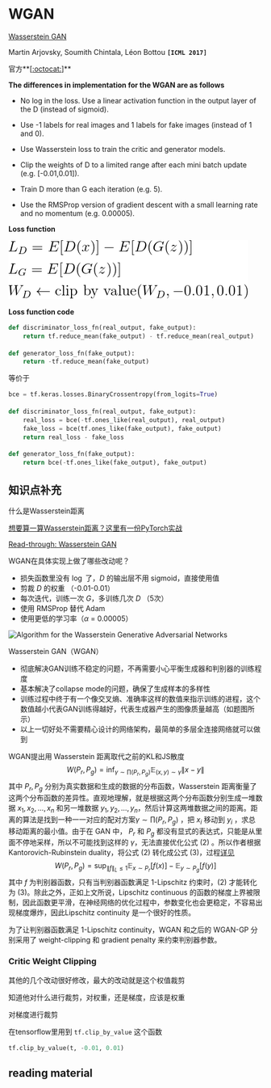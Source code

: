 # WGAN

[Wasserstein GAN](https://arxiv.org/abs/1701.07875)

Martin Arjovsky, Soumith Chintala, Léon Bottou **`[ICML 2017]`**

官方**[[:octocat:](https://github.com/martinarjovsky/WassersteinGAN)]** 



**The differences in implementation for the WGAN are as follows**

- No log in the loss. Use a linear activation function in the output layer of the D (instead of sigmoid).

- Use -1 labels for real images and 1 labels for fake images (instead of 1 and 0).

- Use Wasserstein loss to train the critic and generator models.

- Clip the weights of D to a limited range after each mini batch update (e.g. [-0.01,0.01]).

- Train D more than G each iteration (e.g. 5).

- Use the RMSProp version of gradient descent with a small learning rate and no momentum (e.g. 0.00005).



**Loss function**

![mylatex20201106_204405](https://raw.githubusercontent.com/yzy1996/Image-Hosting/master/20201106204634.png)

**Loss function code**

```python
def discriminator_loss_fn(real_output, fake_output):
    return tf.reduce_mean(fake_output) - tf.reduce_mean(real_output)

def generator_loss_fn(fake_output):
    return -tf.reduce_mean(fake_output)
```
等价于

```python
bce = tf.keras.losses.BinaryCrossentropy(from_logits=True)

def discriminator_loss_fn(real_output, fake_output):
    real_loss = bce(-tf.ones_like(real_output), real_output)
    fake_loss = bce(tf.ones_like(fake_output), fake_output)
    return real_loss - fake_loss

def generator_loss_fn(fake_output):
    return bce(-tf.ones_like(fake_output), fake_output)
```



## 知识点补充

什么是Wasserstein距离

[想要算一算Wasserstein距离？这里有一份PyTorch实战](https://www.jiqizhixin.com/articles/19031102)

[Read-through: Wasserstein GAN](https://www.alexirpan.com/2017/02/22/wasserstein-gan.html)



WGAN在具体实现上做了哪些改动呢？

- 损失函数里没有 $\log$ 了，$D$ 的输出层不用 sigmoid，直接使用值
- 剪裁 $D$ 的权重 （-0.01-0.01）
- 每次迭代，训练一次 $G$，多训练几次 $D$ （5次）
- 使用 RMSProp 替代 Adam
- 使用更低的学习率（$\alpha$ = 0.00005）



![Algorithm for the Wasserstein Generative Adversarial Networks](https://3qeqpr26caki16dnhd19sv6by6v-wpengine.netdna-ssl.com/wp-content/uploads/2019/05/Algorithm-for-the-Wasserstein-Generative-Adversarial-Networks-1.png)





Wasserstein GAN（WGAN）

- 彻底解决GAN训练不稳定的问题，不再需要小心平衡生成器和判别器的训练程度
- 基本解决了collapse mode的问题，确保了生成样本的多样性
- 训练过程中终于有一个像交叉熵、准确率这样的数值来指示训练的进程，这个数值越小代表GAN训练得越好，代表生成器产生的图像质量越高（如题图所示）
- 以上一切好处不需要精心设计的网络架构，最简单的多层全连接网络就可以做到



WGAN提出用 Wasserstein 距离取代之前的KL和JS散度
$$
W\left(P_{r}, P_{g}\right)=\inf _{\gamma \sim \prod\left(P_{r}, P_{g}\right)} \mathbb{E}_{(x, y) \sim \gamma}\|x-y\|
$$
其中 $P_r, P_g$ 分别为真实数据和生成的数据的分布函数，Wasserstein 距离衡量了这两个分布函数的差异性。直观地理解，就是根据这两个分布函数分别生成一堆数据 $x_1, x_2, \dots, x_n$ 和另一堆数据 $y_1, y_2, \dots, y_n$，然后计算这两堆数据之间的距离。距离的算法是找到一种一一对应的配对方案$\gamma \sim \prod\left(P_{r}, P_{g}\right)$ ，把 $x_i$ 移动到 $y_i$ ，求总移动距离的最小值。由于在 GAN 中， $P_r$ 和 $P_g$  都没有显式的表达式，只能是从里面不停地采样，所以不可能找到这样的 $\gamma$，无法直接优化公式 (2) 。所以作者根据 Kantorovich-Rubinstein duality，将公式 (2) 转化成公式 (3)，过程[详见](https://vincentherrmann.github.io/blog/wasserstein/)
$$
W\left(P_{r}, P_{g}\right)=\sup _{\|f\|_{L} \leq 1} \mathbb{E}_{x \sim P_{r}}[f(x)]-\mathbb{E}_{y \sim P_{g}}[f(y)]
$$
其中 $f$ 为判别器函数，只有当判别器函数满足 1-Lipschitz 约束时，(2) 才能转化为 (3)。除此之外，正如上文所说，Lipschitz continuous 的函数的梯度上界被限制，因此函数更平滑，在神经网络的优化过程中，参数变化也会更稳定，不容易出现梯度爆炸，因此Lipschitz continuity 是一个很好的性质。

为了让判别器函数满足 1-Lipschitz continuity，WGAN 和之后的 WGAN-GP 分别采用了 weight-clipping 和 gradient penalty 来约束判别器参数。











### Critic Weight Clipping

其他的几个改动很好修改，最大的改动就是这个权值裁剪



知道他对什么进行裁剪，对权重，还是梯度，应该是权重

对梯度进行裁剪



在tensorflow里用到 `tf.clip_by_value` 这个函数

```python
tf.clip_by_value(t, -0.01, 0.01)
```





## reading material

